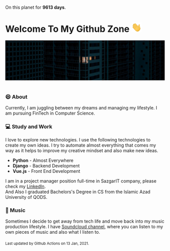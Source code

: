 On this planet for **9613 days**.

# Welcome To My Github Zone <img src="assets/wave.gif" width="32px">

<img src="assets/banner.png" style="margin-bottom:16px;">

### 😄 About

Currently, I am juggling between my dreams and managing my lifestyle. I am pursuing FinTech in Computer Science.

### 💻 Study and Work

I love to explore new technologies. I use the following technologies to create my own ideas. I try to automate almost everything that comes my way as it helps to improve my creative mindset and also make new ideas.

- **Python** - Almost Everywhere
- **Django** - Backend Development
- **Vue.js** - Front End Development

I am in a project manager position full-time in SazgarIT company, please check my [LinkedIn](https://www.linkedin.com/in/shahab-mohammadi-stevelex/).
<br>
And Also I graduated Bachelors's Degree in CS from the Islamic Azad University of QODS. 
### 🎹 Music

Sometimes I decide to get away from tech life and move back into my music production lifestyle. I have [Soundcloud channel](https://soundcloud.com/elex-stevelex), where you can listen to my own pieces of music and also what I listen to.


<sub>Last updated by Github Actions on 13 Jan, 2021.</sub>
